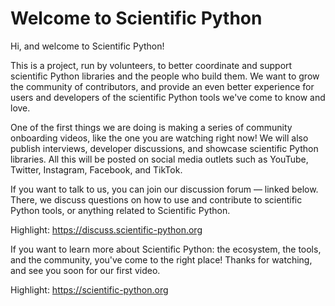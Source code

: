 # Welcome to Scientific Python

Hi, and welcome to Scientific Python!

This is a project, run by volunteers, to better coordinate and support scientific Python libraries and the people who build them. We want to grow the community of contributors, and provide an even better experience for users and developers of the scientific Python tools we've come to know and love.

One of the first things we are doing is making a series of community onboarding videos, like the one you are watching right now! We will also publish interviews, developer discussions, and showcase scientific Python libraries. All this will be posted on social media outlets such as YouTube, Twitter, Instagram, Facebook, and TikTok.

If you want to talk to us, you can join our discussion forum — linked below. There, we discuss  questions on how to use and contribute to scientific Python tools, or anything related to Scientific Python.

Highlight: https://discuss.scientific-python.org

If you want to learn more about Scientific Python: the ecosystem, the tools, and the community, you've come to the right place! Thanks for watching, and see you soon for our first video.

Highlight: https://scientific-python.org
